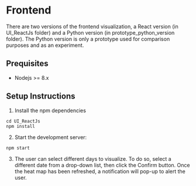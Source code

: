 # Frontend

There are two versions of the frontend visualization, a React version (in UI_ReactJs folder) and a Python version (in prototype_python_version folder). The Python version is only a prototype used for comparison purposes and as an experiment.

## Prequisites

- Nodejs >= 8.x

## Setup Instructions

1. Install the npm dependencies
```
cd UI_ReactJs
npm install
```

2. Start the development server:
```
npm start
```
3. The user can select different days to visualize. To do so, select a different date from a drop-down list, then click the Confirm button. Once the heat map has been refreshed, a notification will pop-up to alert the user.


